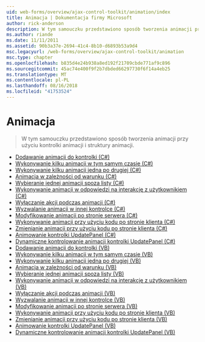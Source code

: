```yaml
---
uid: web-forms/overview/ajax-control-toolkit/animation/index
title: Animacja | Dokumentacja firmy Microsoft
author: rick-anderson
description: W tym samouczku przedstawiono sposób tworzenia animacji przy użyciu kontrolki animacji i struktury animacji.
ms.author: riande
ms.date: 11/11/2011
ms.assetid: 90b3a37e-2694-41c4-8b10-d6893b53a9d4
msc.legacyurl: /web-forms/overview/ajax-control-toolkit/animation
msc.type: chapter
ms.openlocfilehash: b835d4e24b938a8ed192f21709cbde771af9c896
ms.sourcegitcommit: 45ac74e400f9f2b7dbded66297730f6f14a4eb25
ms.translationtype: MT
ms.contentlocale: pl-PL
ms.lasthandoff: 08/16/2018
ms.locfileid: "41753524"
---
```

<a name="animation"></a>Animacja
====================
> W tym samouczku przedstawiono sposób tworzenia animacji przy użyciu kontrolki animacji i struktury animacji.


- [Dodawanie animacji do kontrolki (C#)](adding-animation-to-a-control-cs.md)
- [Wykonywanie kilku animacji w tym samym czasie (C#)](executing-several-animations-at-the-same-time-cs.md)
- [Wykonywanie kilku animacji jedna po drugiej (C#)](executing-several-animations-after-each-other-cs.md)
- [Animacja w zależności od warunku (C#)](animation-depending-on-a-condition-cs.md)
- [Wybieranie jednej animacji spoza listy (C#)](picking-one-animation-out-of-a-list-cs.md)
- [Wykonywanie animacji w odpowiedzi na interakcję z użytkownikiem (C#)](animating-in-response-to-user-interaction-cs.md)
- [Wyłączanie akcji podczas animacji (C#)](disabling-actions-during-animation-cs.md)
- [Wyzwalanie animacji w innej kontrolce (C#)](triggering-an-animation-in-another-control-cs.md)
- [Modyfikowanie animacji po stronie serwera (C#)](modifying-animations-from-the-server-side-cs.md)
- [Wykonywanie animacji przy użyciu kodu po stronie klienta (C#)](executing-animations-using-client-side-code-cs.md)
- [Zmienianie animacji przy użyciu kodu po stronie klienta (C#)](changing-an-animation-using-client-side-code-cs.md)
- [Animowanie kontrolki UpdatePanel (C#)](animating-an-updatepanel-control-cs.md)
- [Dynamiczne kontrolowanie animacji kontrolki UpdatePanel (C#)](dynamically-controlling-updatepanel-animations-cs.md)
- [Dodawanie animacji do kontrolki (VB)](adding-animation-to-a-control-vb.md)
- [Wykonywanie kilku animacji w tym samym czasie (VB)](executing-several-animations-at-the-same-time-vb.md)
- [Wykonywanie kilku animacji jedna po drugiej (VB)](executing-several-animations-after-each-other-vb.md)
- [Animacja w zależności od warunku (VB)](animation-depending-on-a-condition-vb.md)
- [Wybieranie jednej animacji spoza listy (VB)](picking-one-animation-out-of-a-list-vb.md)
- [Wykonywanie animacji w odpowiedzi na interakcję z użytkownikiem (VB)](animating-in-response-to-user-interaction-vb.md)
- [Wyłączanie akcji podczas animacji (VB)](disabling-actions-during-animation-vb.md)
- [Wyzwalanie animacji w innej kontrolce (VB)](triggering-an-animation-in-another-control-vb.md)
- [Modyfikowanie animacji po stronie serwera (VB)](modifying-animations-from-the-server-side-vb.md)
- [Wykonywanie animacji przy użyciu kodu po stronie klienta (VB)](executing-animations-using-client-side-code-vb.md)
- [Zmienianie animacji przy użyciu kodu po stronie klienta (VB)](changing-an-animation-using-client-side-code-vb.md)
- [Animowanie kontrolki UpdatePanel (VB)](animating-an-updatepanel-control-vb.md)
- [Dynamiczne kontrolowanie animacji kontrolki UpdatePanel (VB)](dynamically-controlling-updatepanel-animations-vb.md)
